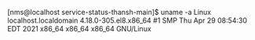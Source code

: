 [nms@localhost service-status-thansh-main]$ uname -a
Linux localhost.localdomain 4.18.0-305.el8.x86_64 #1 SMP Thu Apr 29 08:54:30 EDT 2021 x86_64 x86_64 x86_64 GNU/Linux
